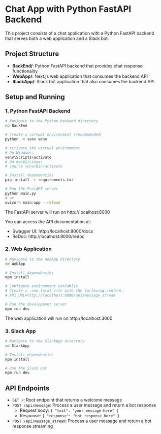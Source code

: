 # Chat App with Python FastAPI Backend

This project consists of a chat application with a Python FastAPI backend that serves both a web application and a Slack bot.

## Project Structure

- **BackEnd/**: Python FastAPI backend that provides chat response functionality
- **WebApp/**: Next.js web application that consumes the backend API
- **SlackApp/**: Slack bot application that also consumes the backend API

## Setup and Running

### 1. Python FastAPI Backend

```bash
# Navigate to the Python backend directory
cd BackEnd

# Create a virtual environment (recommended)
python -m venv venv

# Activate the virtual environment
# On Windows:
venv\Scripts\activate
# On macOS/Linux:
# source venv/bin/activate

# Install dependencies
pip install -r requirements.txt

# Run the FastAPI server
python main.py
# or
uvicorn main:app --reload
```

The FastAPI server will run on http://localhost:8000

You can access the API documentation at:

- Swagger UI: http://localhost:8000/docs
- ReDoc: http://localhost:8000/redoc

### 2. Web Application

```bash
# Navigate to the WebApp directory
cd WebApp

# Install dependencies
npm install

# Configure environment variables
# Create a .env.local file with the following content:
# API_URL=http://localhost:8000/api/message_stream

# Run the development server
npm run dev
```

The web application will run on http://localhost:3000

### 3. Slack App

```bash
# Navigate to the SlackApp directory
cd SlackApp

# Install dependencies
npm install

# Run the Slack bot
npm run dev
```

## API Endpoints

- `GET /`: Root endpoint that returns a welcome message
- `POST /api/message`: Process a user message and return a bot response
  - Request body: `{ "text": "your message here" }`
  - Response: `{ "response": "bot response here" }`
- `POST /api/message_stream`: Process a user message and return a bot response streaming
